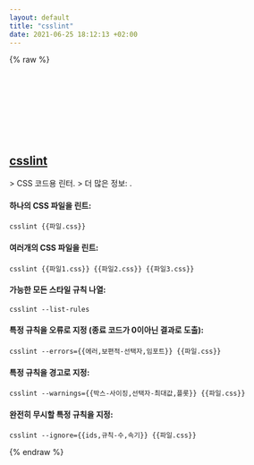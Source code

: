 ```yaml
---
layout: default
title: "csslint"
date: 2021-06-25 18:12:13 +02:00
---
```

{% raw %}
<h2 id="csslint">
  <a href="/ko/common/csslint.html">csslint</a> <a href="#csslint"><svg class="icon">
    <use href="/assets/images/unicode_sprite.svg#link" />
  </svg></a>
</h2>
> CSS 코드용 린터.
> 더 많은 정보: <https://github.com/CSSLint/csslint/wiki/Command-line-interface>.

#### 하나의 CSS 파일을 린트:
```shell
csslint {{파일.css}}
```
#### 여러개의 CSS 파일을 린트:
```shell
csslint {{파일1.css}} {{파일2.css}} {{파일3.css}}
```
#### 가능한 모든 스타일 규칙 나열:
```shell
csslint --list-rules
```
#### 특정 규칙을 오류로 지정 (종료 코드가 0이아닌 결과로 도출):
```shell
csslint --errors={{에러,보편적-선택자,임포트}} {{파일.css}}
```
#### 특정 규칙을 경고로 지정:
```shell
csslint --warnings={{박스-사이징,선택자-최대값,플롯}} {{파일.css}}
```
#### 완전히 무시할 특정 규칙을 지정:
```shell
csslint --ignore={{ids,규칙-수,속기}} {{파일.css}}
```
{% endraw %}